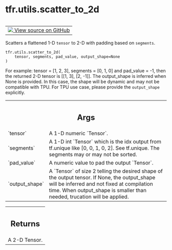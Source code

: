 <div itemscope itemtype="http://developers.google.com/ReferenceObject">
<meta itemprop="name" content="tfr.utils.scatter_to_2d" />
<meta itemprop="path" content="Stable" />
</div>

# tfr.utils.scatter_to_2d

<!-- Insert buttons and diff -->

<table class="tfo-notebook-buttons tfo-api" align="left">

<td>
  <a target="_blank" href="https://github.com/tensorflow/ranking/tree/master/tensorflow_ranking/python/utils.py">
    <img src="https://www.tensorflow.org/images/GitHub-Mark-32px.png" />
    View source on GitHub
  </a>
</td>
</table>

Scatters a flattened 1-D `tensor` to 2-D with padding based on `segments`.

<pre class="devsite-click-to-copy prettyprint lang-py tfo-signature-link">
<code>tfr.utils.scatter_to_2d(
    tensor, segments, pad_value, output_shape=None
)
</code></pre>

<!-- Placeholder for "Used in" -->

For example: tensor = [1, 2, 3], segments = [0, 1, 0] and pad_value = -1, then
the returned 2-D tensor is [[1, 3], [2, -1]]. The output_shape is inferred when
None is provided. In this case, the shape will be dynamic and may not be
compatible with TPU. For TPU use case, please provide the `output_shape`
explicitly.

<!-- Tabular view -->

 <table class="properties responsive orange">
<tr><th colspan="2"><h2 class="add-link">Args</h2></th></tr>

<tr>
<td>
`tensor`
</td>
<td>
A 1-D numeric `Tensor`.
</td>
</tr><tr>
<td>
`segments`
</td>
<td>
A 1-D int `Tensor` which is the idx output from tf.unique like [0,
0, 1, 0, 2]. See tf.unique. The segments may or may not be sorted.
</td>
</tr><tr>
<td>
`pad_value`
</td>
<td>
A numeric value to pad the output `Tensor`.
</td>
</tr><tr>
<td>
`output_shape`
</td>
<td>
A `Tensor` of size 2 telling the desired shape of the output
tensor. If None, the output_shape will be inferred and not fixed at
compilation time. When output_shape is smaller than needed, trucation will
be applied.
</td>
</tr>
</table>

<!-- Tabular view -->

 <table class="properties responsive orange">
<tr><th colspan="2"><h2 class="add-link">Returns</h2></th></tr>
<tr class="alt">
<td colspan="3">
A 2-D Tensor.
</td>
</tr>

</table>
